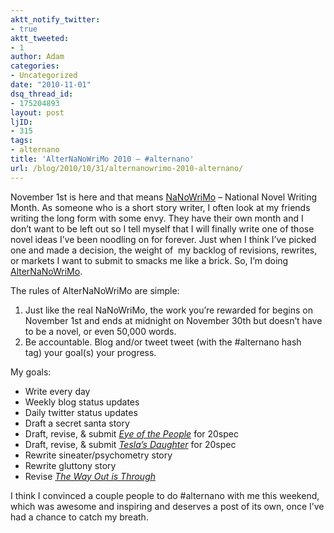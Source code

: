 ```yaml
---
aktt_notify_twitter:
- true
aktt_tweeted:
- 1
author: Adam
categories:
- Uncategorized
date: "2010-11-01"
dsq_thread_id:
- 175204893
layout: post
ljID:
- 315
tags:
- alternano
title: 'AlterNaNoWriMo 2010 – #alternano'
url: /blog/2010/10/31/alternanowrimo-2010-alternano/
---
```

November 1st is here and that means [NaNoWriMo](1) &#8211; National Novel Writing Month. As someone who is a short story writer, I often look at my friends writing the long form with some envy. They have their own month and I don&#8217;t want to be left out so I tell myself that I will finally write one of those novel ideas I&#8217;ve been noodling on for forever. Just when I think I&#8217;ve picked one and made a decision, the weight of  my backlog of revisions, rewrites, or markets I want to submit to smacks me like a brick. So, I&#8217;m doing [AlterNaNoWriMo](2).

The rules of AlterNaNoWriMo are simple:

  1. Just like the real NaNoWriMo, the work you&#8217;re rewarded for begins on November 1st and ends at midnight on November 30th but doesn&#8217;t have to be a novel, or even 50,000 words.
  2. Be accountable. Blog and/or tweet tweet (with the #alternano hash tag) your goal(s) your progress.

My goals:

  * Write every day
  * Weekly blog status updates
  * Daily twitter status updates
  * Draft a secret santa story
  * Draft, revise, & submit _<span style="text-decoration: underline;">Eye of the People</span>_ for 20spec
  * Draft, revise, & submit _<span style="text-decoration: underline;">Tesla&#8217;s Daughter</span>_ for 20spec
  * Rewrite sineater/psychometry story
  * Rewrite gluttony story
  * Revise _<span style="text-decoration: underline;">The Way Out is Through</span>_

I think I convinced a couple people to do #alternano with me this weekend, which was awesome and inspiring and deserves a post of its own, once I&#8217;ve had a chance to catch my breath.

 [1]: http://www.nanowrimo.org/
 [2]: http://www.nanowrimo.org/eng/user/661873

